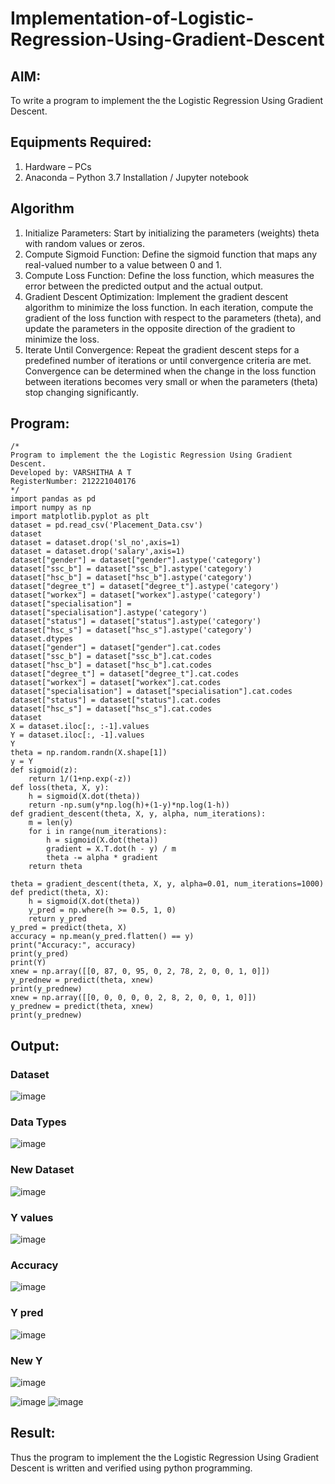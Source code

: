 # Implementation-of-Logistic-Regression-Using-Gradient-Descent

## AIM:
To write a program to implement the the Logistic Regression Using Gradient Descent.

## Equipments Required:
1. Hardware – PCs
2. Anaconda – Python 3.7 Installation / Jupyter notebook

## Algorithm
1. Initialize Parameters: Start by initializing the parameters (weights) theta with random values or zeros.
2. Compute Sigmoid Function: Define the sigmoid function that maps any real-valued number to a value between 0 and 1.
3. Compute Loss Function: Define the loss function, which measures the error between the predicted output and the actual output.
4. Gradient Descent Optimization: Implement the gradient descent algorithm to minimize the loss function. In each iteration, compute the gradient of the loss function with respect to the parameters (theta), and update the parameters in the opposite direction of the gradient to minimize the loss.
5. Iterate Until Convergence: Repeat the gradient descent steps for a predefined number of iterations or until convergence criteria are met. Convergence can be determined when the change in the loss function between iterations becomes very small or when the parameters (theta) stop changing significantly.

## Program:
```
/*
Program to implement the the Logistic Regression Using Gradient Descent.
Developed by: VARSHITHA A T
RegisterNumber: 212221040176
*/
import pandas as pd
import numpy as np
import matplotlib.pyplot as plt
dataset = pd.read_csv('Placement_Data.csv')
dataset
dataset = dataset.drop('sl_no',axis=1)
dataset = dataset.drop('salary',axis=1)
dataset["gender"] = dataset["gender"].astype('category')
dataset["ssc_b"] = dataset["ssc_b"].astype('category')
dataset["hsc_b"] = dataset["hsc_b"].astype('category')
dataset["degree_t"] = dataset["degree_t"].astype('category')
dataset["workex"] = dataset["workex"].astype('category')
dataset["specialisation"] = dataset["specialisation"].astype('category')
dataset["status"] = dataset["status"].astype('category')
dataset["hsc_s"] = dataset["hsc_s"].astype('category')
dataset.dtypes
dataset["gender"] = dataset["gender"].cat.codes
dataset["ssc_b"] = dataset["ssc_b"].cat.codes
dataset["hsc_b"] = dataset["hsc_b"].cat.codes
dataset["degree_t"] = dataset["degree_t"].cat.codes
dataset["workex"] = dataset["workex"].cat.codes
dataset["specialisation"] = dataset["specialisation"].cat.codes
dataset["status"] = dataset["status"].cat.codes
dataset["hsc_s"] = dataset["hsc_s"].cat.codes
dataset
X = dataset.iloc[:, :-1].values
Y = dataset.iloc[:, -1].values
Y
theta = np.random.randn(X.shape[1])
y = Y
def sigmoid(z):
    return 1/(1+np.exp(-z))
def loss(theta, X, y):
    h = sigmoid(X.dot(theta))
    return -np.sum(y*np.log(h)+(1-y)*np.log(1-h))
def gradient_descent(theta, X, y, alpha, num_iterations):
    m = len(y)
    for i in range(num_iterations):
        h = sigmoid(X.dot(theta))
        gradient = X.T.dot(h - y) / m
        theta -= alpha * gradient
    return theta

theta = gradient_descent(theta, X, y, alpha=0.01, num_iterations=1000)
def predict(theta, X):
    h = sigmoid(X.dot(theta))
    y_pred = np.where(h >= 0.5, 1, 0)
    return y_pred
y_pred = predict(theta, X)
accuracy = np.mean(y_pred.flatten() == y)
print("Accuracy:", accuracy)
print(y_pred)
print(Y)
xnew = np.array([[0, 87, 0, 95, 0, 2, 78, 2, 0, 0, 1, 0]])
y_prednew = predict(theta, xnew)
print(y_prednew)
xnew = np.array([[0, 0, 0, 0, 0, 2, 8, 2, 0, 0, 1, 0]])
y_prednew = predict(theta, xnew)
print(y_prednew)
```

## Output:
### Dataset
![image](https://github.com/varshithathirumalachari/-Implementation-of-Logistic-Regression-Using-Gradient-Descent/assets/131793193/29607282-3e0c-497c-920b-3bab31eeac50)


### Data Types
![image](https://github.com/varshithathirumalachari/-Implementation-of-Logistic-Regression-Using-Gradient-Descent/assets/131793193/7aed4d29-2296-44e2-b800-f8e679f5c405)


### New Dataset
![image](https://github.com/varshithathirumalachari/-Implementation-of-Logistic-Regression-Using-Gradient-Descent/assets/131793193/394ea2e1-bea0-4a8f-93c7-f90a276a4f82)


### Y values
![image](https://github.com/varshithathirumalachari/-Implementation-of-Logistic-Regression-Using-Gradient-Descent/assets/131793193/b91e0ebb-5f1b-46b3-adf4-34738d64290a)

### Accuracy
![image](https://github.com/varshithathirumalachari/-Implementation-of-Logistic-Regression-Using-Gradient-Descent/assets/131793193/df699582-fba4-4828-886d-64f5b7c64589)



### Y pred
![image](https://github.com/varshithathirumalachari/-Implementation-of-Logistic-Regression-Using-Gradient-Descent/assets/131793193/edb0ddec-db8f-4dcb-95ec-ec4096a0f47f)


### New Y 
![image](https://github.com/varshithathirumalachari/-Implementation-of-Logistic-Regression-Using-Gradient-Descent/assets/131793193/f4878ce8-846f-4b53-bbee-af3f2d775d82)

![image](https://github.com/varshithathirumalachari/-Implementation-of-Logistic-Regression-Using-Gradient-Descent/assets/131793193/e9157f6c-73ad-457e-a647-106f96040c22)
![image](https://github.com/varshithathirumalachari/-Implementation-of-Logistic-Regression-Using-Gradient-Descent/assets/131793193/dc759d66-6947-439f-8286-6392379ccbb9)


## Result:
Thus the program to implement the the Logistic Regression Using Gradient Descent is written and verified using python programming.

